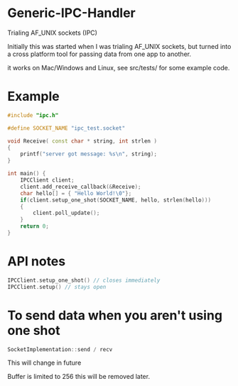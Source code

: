 # Generic-IPC-Handler
Trialing AF_UNIX sockets  (IPC) 

Initially this was started when I was trialing AF_UNIX sockets, but turned into a cross platform tool for passing data from one app to another.

it works on Mac/Windows and Linux, see src/tests/ for some example code.

# Example
```cpp
#include "ipc.h"

#define SOCKET_NAME "ipc_test.socket"

void Receive( const char * string, int strlen )
{
    printf("server got message: %s\n", string);
}

int main() {
    IPCClient client;
    client.add_receive_callback(&Receive);
    char hello[] = { "Hello World!\0"};
    if(client.setup_one_shot(SOCKET_NAME, hello, strlen(hello)))
    {
        client.poll_update();
    }
    return 0;
}
```


# API notes
```cpp
IPCClient.setup_one_shot() // closes immediately
IPCClient.setup() // stays open
```

# To send data when you aren't using one shot 
```cpp
SocketImplementation::send / recv
```

This will change in future

Buffer is limited to 256 this will be removed later.


